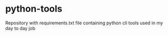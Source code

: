 # python-tools
Repository with requirements.txt file containing python cli tools used in my day to day job
